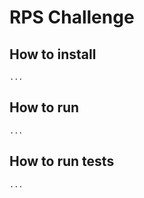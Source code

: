 # RPS Challenge

## How to install

```
...
```

## How to run

```
...
```

## How to run tests

```
...
```